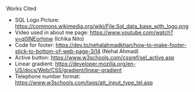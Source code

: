Works Cited

- SQL Logo Picture: https://commons.wikimedia.org/wiki/File:Sql_data_base_with_logo.png
- Video used in about me page: https://www.youtube.com/watch?v=q0INEorhinw (Ichika Nito)
- Code for footer: https://dev.to/nehalahmadkhan/how-to-make-footer-stick-to-bottom-of-web-page-3i14 (Nehal Ahmad)
- Active button: https://www.w3schools.com/cssref/sel_active.asp
- Linear gradient: https://developer.mozilla.org/en-US/docs/Web/CSS/gradient/linear-gradient
- Telephone number format: https://www.w3schools.com/tags/att_input_type_tel.asp
